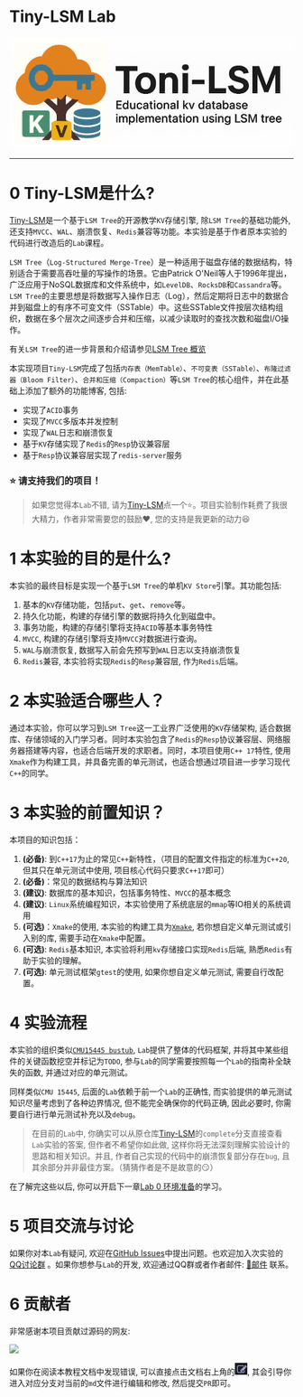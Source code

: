 # Tiny-LSM Lab
![logo](./logo/logo1-compact.jpg)

----


# 0 Tiny-LSM是什么?
[Tiny-LSM](https://github.com/Vanilla-Beauty/tiny-lsm)是一个基于`LSM Tree`的开源教学`KV`存储引擎, 除`LSM Tree`的基础功能外, 还支持`MVCC`、`WAL`、崩溃恢复、`Redis`兼容等功能。本实验是基于作者原本实验的代码进行改造后的`Lab`课程。

`LSM Tree`（`Log-Structured Merge-Tree`）是一种适用于磁盘存储的数据结构，特别适合于需要高吞吐量的写操作的场景。它由Patrick O'Neil等人于1996年提出，广泛应用于NoSQL数据库和文件系统中，如`LevelDB`、`RocksDB`和`Cassandra`等。`LSM Tree`的主要思想是将数据写入操作日志（Log），然后定期将日志中的数据合并到磁盘上的有序不可变文件（SSTable）中。这些SSTable文件按层次结构组织，数据在多个层次之间逐步合并和压缩，以减少读取时的查找次数和磁盘I/O操作。

有关`LSM Tree`的进一步背景和介绍请参见[LSM Tree 概览](lab0-background.md)

本实现项目`Tiny-LSM`完成了包括`内存表（MemTable）`、`不可变表（SSTable）`、`布隆过滤器（Bloom Filter）`、`合并和压缩（Compaction）`等`LSM Tree`的核心组件，并在此基础上添加了额外的功能博客, 包括:
- 实现了`ACID`事务
- 实现了`MVCC`多版本并发控制
- 实现了`WAL`日志和崩溃恢复
- 基于`KV`存储实现了`Redis`的`Resp`协议兼容层
- 基于`Resp`协议兼容层实现了`redis-server`服务

### ⭐ 请支持我们的项目！
> 如果您觉得本`Lab`不错, 请为[Tiny-LSM](https://github.com/Vanilla-Beauty/tiny-lsm)点一个⭐。项目实验制作耗费了我很大精力，作者非常需要您的鼓励❤️, 您的支持是我更新的动力😆

# 1 本实验的目的是什么?
本实验的最终目标是实现一个基于`LSM Tree`的单机`KV Store`引擎。其功能包括:
1. 基本的`KV`存储功能，包括`put`、`get`、`remove`等。
2. 持久化功能，构建的存储引擎的数据将持久化到磁盘中。
3. 事务功能，构建的存储引擎将支持`ACID`等基本事务特性
4. `MVCC`, 构建的存储引擎将支持`MVCC`对数据进行查询。
5. `WAL`与崩溃恢复, 数据写入前会先预写到`WAL`日志以支持崩溃恢复
6. `Redis`兼容, 本实验将实现`Redis`的`Resp`兼容层, 作为`Redis`后端。

# 2 本实验适合哪些人？
通过本实验，你可以学习到`LSM Tree`这一工业界广泛使用的`KV`存储架构, 适合数据库、存储领域的入门学习者。同时本实验包含了`Redis`的`Resp`协议兼容层、网络服务器搭建等内容，也适合后端开发的求职者。同时，本项目使用`C++ 17`特性, 使用`Xmake`作为构建工具，并具备完善的单元测试，也适合想通过项目进一步学习现代`C++`的同学。

# 3 本实验的前置知识？
本项目的知识包括：
1. **(必备)**: 到`C++17`为止的常见`C++`新特性，（项目的配置文件指定的标准为`C++20`, 但其只在单元测试中使用, 项目核心代码只要求`C++17`即可）
2. **(必备)**：常见的数据结构与算法知识
3. **(建议)**: 数据库的基本知识，包括事务特性、`MVCC`的基本概念
4. **(建议)**: `Linux`系统编程知识，本实验使用了系统底层的`mmap`等IO相关的系统调用
5. **(可选)**：`Xmake`的使用, 本实验的构建工具为[`Xmake`](https://xmake.io/#/zh-cn/), 若你想自定义单元测试或引入别的库, 需要手动在`Xmake`中配置。
6. **(可选)**: `Redis`基本知识, 本实验将利用`kv`存储接口实现`Redis`后端, 熟悉`Redis`有助于实验的理解。
7. **(可选)**: 单元测试框架`gtest`的使用, 如果你想自定义单元测试, 需要自行改配置。

# 4 实验流程
本实验的组织类似[`CMU15445 bustub`](https://github.com/cmu-db/bustub), `Lab`提供了整体的代码框架, 并将其中某些组件的关键函数挖空并标记为`TODO`, 参与`Lab`的同学需要按照每一个`Lab`的指南补全缺失的函数, 并通过对应的单元测试。

同样类似`CMU 15445`, 后面的`Lab`依赖于前一个`Lab`的正确性, 而实验提供的单元测试知识尽量考虑到了各种边界情况, 但不能完全确保你的代码正确, 因此必要时, 你需要自行进行单元测试补充以及`debug`。

> 在目前的`Lab`中, 你确实可以从原仓库[Tiny-LSM](https://github.com/Vanilla-Beauty/tiny-lsm)的`complete`分支直接查看`Lab`实验的答案, 但作者不希望你如此做, 这样你将无法深刻理解实验设计的思路和相关知识。并且, 作者自己实现的代码中的崩溃恢复部分存在`bug`, 且其余部分并非最佳方案。（猜猜作者是不是故意的😏）

在了解完这些以后, 你可以开启下一章[Lab 0 环境准备](./lab0-env.md)的学习。

# 5 项目交流与讨论
如果你对本`Lab`有疑问, 欢迎在[GitHub Issues](https://github.com/Vanilla-Beauty/tiny-lsm/issues)中提出问题。也欢迎加入次实验的[QQ讨论群](https://qm.qq.com/q/wDZQfaNNw6) 。如果你想参与`Lab`的开发, 欢迎通过QQ群或者作者邮件: [📧邮件](mailto:807077266@qq.com)  联系。

# 6 贡献者
非常感谢本项目贡献过源码的网友:

<a href="https://github.com/Vanilla-Beauty/tiny-lsm/contributors">
  <img src="https://contrib.rocks/image?repo=Vanilla-Beauty/tiny-lsm" />
</a>

如果你在阅读本教程文档中发现错误, 可以直接点击文档右上角的![edit](./images/intro/edit.png), 其会引导你进入对应分支对当前的`md`文件进行编辑和修改, 然后提交`PR`即可。
